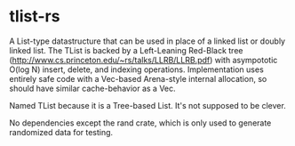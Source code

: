 # tlist-rs
A List-type datastructure that can be used in place of a linked list or doubly linked list.
The TList is backed by a Left-Leaning Red-Black tree (http://www.cs.princeton.edu/~rs/talks/LLRB/LLRB.pdf) with asympototic O(log N) insert, delete, and indexing operations.
Implementation uses entirely safe code with a Vec-based Arena-style internal allocation, so should have similar cache-behavior as a Vec.

Named TList because it is a Tree-based List.
It's not supposed to be clever.

No dependencies except the rand crate, which is only used to generate randomized data for testing.

